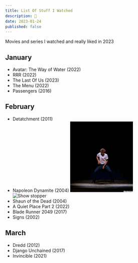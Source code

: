 ```yaml
---
title: List Of Stuff I Watched
description: 🍿
date: 2023-01-24
published: false
---
```


Movies and series I watched and really liked in 2023

## January
- Avatar: The Way of Water (2022)
- RRR (2022)
- The Last Of Us (2023)
- The Menu (2022)
- Passengers (2016)

## February
- Detatchment (2011)
- Napoleon Dynamite (2004)
![Sweet Moves](/content/blog/movies-2023/napoleon/200w.gif)
![Show stopper](/content/blog/movies-2023/napoleon/dance-slide.gif)
- Shaun of the Dead (2004)
- A Quiet Place Part 2 (2022)
- Blade Runner 2049 (2017)
- Signs (2002)

## March
- Dredd (2012)
- Django Unchained (2017)
- Invincible (2021)

